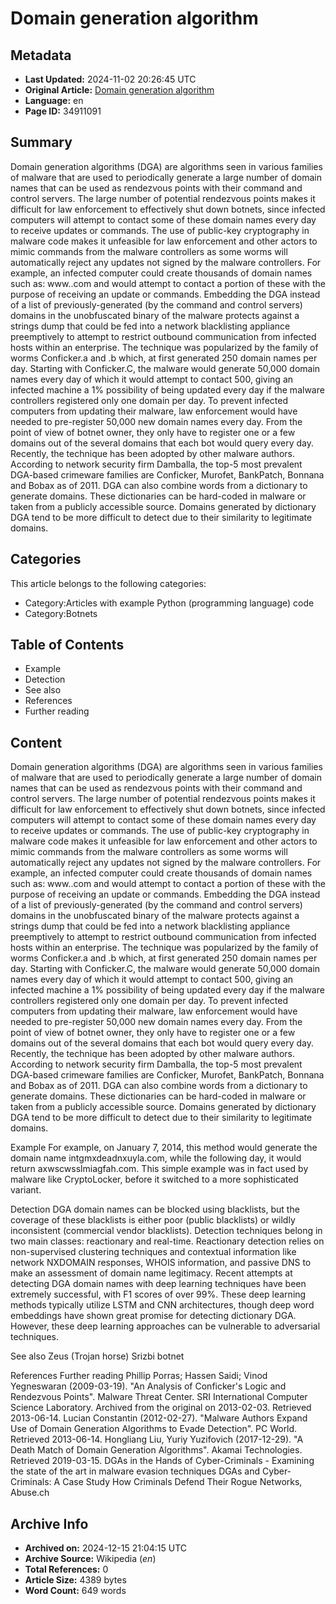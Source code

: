 # Domain generation algorithm

## Metadata
- **Last Updated:** 2024-11-02 20:26:45 UTC
- **Original Article:** [Domain generation algorithm](https://en.wikipedia.org/wiki/Domain_generation_algorithm)
- **Language:** en
- **Page ID:** 34911091

## Summary
Domain generation algorithms (DGA) are algorithms seen in various families of malware that are used to periodically generate a large number of domain names that can be used as rendezvous points with their command and control servers. The large number of potential rendezvous points makes it difficult for law enforcement to effectively shut down botnets, since infected computers will attempt to contact some of these domain names every day to receive updates or commands. The use of public-key cryptography in malware code makes it unfeasible for law enforcement and other actors to mimic commands from the malware controllers as some worms will automatically reject any updates not signed by the malware controllers.
For example, an infected computer could create thousands of domain names such as: www.<gibberish>.com and would attempt to contact a portion of these with the purpose of receiving an update or commands.
Embedding the DGA instead of a list of previously-generated (by the command and control servers) domains in the unobfuscated binary of the malware protects against a strings dump that could be fed into a network blacklisting appliance preemptively to attempt to restrict outbound communication from infected hosts within an enterprise.
The technique was popularized by the family of worms Conficker.a and .b which, at first generated 250 domain names per day. Starting with Conficker.C, the malware would generate 50,000 domain names every day of which it would attempt to contact 500, giving an infected machine a 1% possibility of being updated every day if the malware controllers registered only one domain per day. To prevent infected computers from updating their malware, law enforcement would have needed to pre-register 50,000 new domain names every day. From the point of view of botnet owner, they only have to register one or a few domains out of the several domains that each bot would query every day.
Recently, the technique has been adopted by other malware authors. According to network security firm Damballa, the top-5 most prevalent DGA-based crimeware families are Conficker, Murofet, BankPatch, Bonnana and Bobax as of 2011.
DGA can also combine words from a dictionary to generate domains. These dictionaries can be hard-coded in malware or taken from a publicly accessible source. Domains generated by dictionary DGA tend to be more difficult to detect due to their similarity to legitimate domains.

## Categories
This article belongs to the following categories:

- Category:Articles with example Python (programming language) code
- Category:Botnets

## Table of Contents

- Example
- Detection
- See also
- References
- Further reading

## Content

Domain generation algorithms (DGA) are algorithms seen in various families of malware that are used to periodically generate a large number of domain names that can be used as rendezvous points with their command and control servers. The large number of potential rendezvous points makes it difficult for law enforcement to effectively shut down botnets, since infected computers will attempt to contact some of these domain names every day to receive updates or commands. The use of public-key cryptography in malware code makes it unfeasible for law enforcement and other actors to mimic commands from the malware controllers as some worms will automatically reject any updates not signed by the malware controllers.
For example, an infected computer could create thousands of domain names such as: www.<gibberish>.com and would attempt to contact a portion of these with the purpose of receiving an update or commands.
Embedding the DGA instead of a list of previously-generated (by the command and control servers) domains in the unobfuscated binary of the malware protects against a strings dump that could be fed into a network blacklisting appliance preemptively to attempt to restrict outbound communication from infected hosts within an enterprise.
The technique was popularized by the family of worms Conficker.a and .b which, at first generated 250 domain names per day. Starting with Conficker.C, the malware would generate 50,000 domain names every day of which it would attempt to contact 500, giving an infected machine a 1% possibility of being updated every day if the malware controllers registered only one domain per day. To prevent infected computers from updating their malware, law enforcement would have needed to pre-register 50,000 new domain names every day. From the point of view of botnet owner, they only have to register one or a few domains out of the several domains that each bot would query every day.
Recently, the technique has been adopted by other malware authors. According to network security firm Damballa, the top-5 most prevalent DGA-based crimeware families are Conficker, Murofet, BankPatch, Bonnana and Bobax as of 2011.
DGA can also combine words from a dictionary to generate domains. These dictionaries can be hard-coded in malware or taken from a publicly accessible source. Domains generated by dictionary DGA tend to be more difficult to detect due to their similarity to legitimate domains.

Example
For example, on January 7, 2014, this method would generate the domain name intgmxdeadnxuyla.com, while the following day, it would return axwscwsslmiagfah.com. This simple example was in fact used by malware like CryptoLocker, before it switched to a more sophisticated variant.

Detection
DGA domain names can be blocked using blacklists, but the coverage of these blacklists is either poor (public blacklists) or wildly inconsistent (commercial vendor blacklists). Detection techniques belong in two main classes: reactionary and real-time. Reactionary detection relies on non-supervised clustering techniques and contextual information like network NXDOMAIN responses, WHOIS information, and passive DNS to make an assessment of domain name legitimacy. Recent attempts at detecting DGA domain names with deep learning techniques have been extremely successful, with F1 scores of over 99%. These deep learning methods typically utilize LSTM and CNN architectures, though deep word embeddings have shown great promise for detecting dictionary DGA. However, these deep learning approaches can be vulnerable to adversarial techniques.

See also
Zeus (Trojan horse)
Srizbi botnet

References
Further reading
Phillip Porras; Hassen Saidi; Vinod Yegneswaran (2009-03-19). "An Analysis of Conficker's Logic and Rendezvous Points". Malware Threat Center. SRI International Computer Science Laboratory. Archived from the original on 2013-02-03. Retrieved 2013-06-14.
Lucian Constantin (2012-02-27). "Malware Authors Expand Use of Domain Generation Algorithms to Evade Detection". PC World. Retrieved 2013-06-14.
Hongliang Liu, Yuriy Yuzifovich (2017-12-29). "A Death Match of Domain Generation Algorithms". Akamai Technologies. Retrieved 2019-03-15.
DGAs in the Hands of Cyber-Criminals - Examining the state of the art in malware evasion techniques
DGAs and Cyber-Criminals: A Case Study
How Criminals Defend Their Rogue Networks, Abuse.ch

## Archive Info
- **Archived on:** 2024-12-15 21:04:15 UTC
- **Archive Source:** Wikipedia (_en_)
- **Total References:** 0
- **Article Size:** 4389 bytes
- **Word Count:** 649 words
